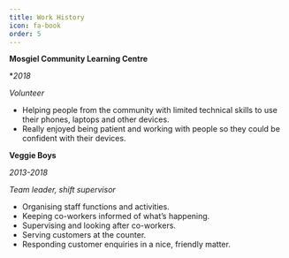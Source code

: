 ```yaml
---
title: Work History
icon: fa-book
order: 5
---
```


**Mosgiel Community Learning Centre**

**2018*

*Volunteer*
* Helping people from the community with limited technical skills to use their phones, laptops and other devices.
* Really enjoyed being patient and working with people so they could be confident with their devices.

**Veggie Boys**

*2013-2018*

*Team leader, shift supervisor*
* Organising staff functions and activities. 
* Keeping co-workers informed of what’s happening.
* Supervising and looking after co-workers.
* Serving customers at the counter.
* Responding customer enquiries in a nice, friendly matter.
